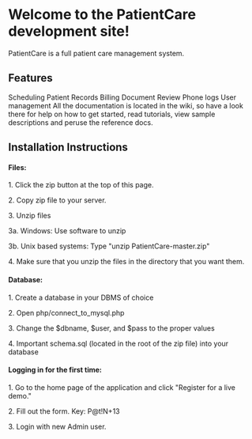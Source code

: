 # Welcome to the PatientCare development site!

PatientCare is a full patient care management system.

## Features
Scheduling
Patient Records
Billing
Document Review
Phone logs
User management
All the documentation is located in the wiki, so have a look there for help on how to get started, read tutorials, view sample descriptions and peruse the reference docs.

## Installation Instructions
#### Files:
<p>1. Click the zip button at the top of this page.</p>
<p>2. Copy zip file to your server.</p>
<p>3. Unzip files</p>
<p>3a. Windows: Use software to unzip</p>
<p>3b. Unix based systems: Type "unzip PatientCare-master.zip"</p>
<p>4. Make sure that you unzip the files in the directory that you want them.</p>


#### Database:
<p>1. Create a database in your DBMS of choice</p>
<p>2. Open php/connect_to_mysql.php</p>
<p>3. Change the $dbname, $user, and $pass to the proper values</p>
<p>4. Important schema.sql (located in the root of the zip file) into your database</p>


#### Logging in for the first time:
<p>1. Go to the home page of the application and click "Register for a live demo."</p>
<p>2. Fill out the form. Key: P@t!N+13 </p>
<p>3. Login with new Admin user.</p>
